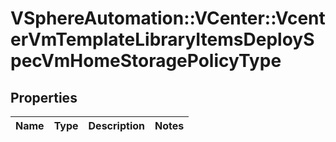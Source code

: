 # VSphereAutomation::VCenter::VcenterVmTemplateLibraryItemsDeploySpecVmHomeStoragePolicyType

## Properties
Name | Type | Description | Notes
------------ | ------------- | ------------- | -------------



